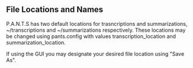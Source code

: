## File Locations and Names
P.A.N.T.S has two default locations for trasncriptions and summarizations, ~/transcriptions and ~/summarizations respectively.
These locations may be changed using pants.config with values transcription_location and summarization_location.

If using the GUI you may designate your desired file location using "Save As".
